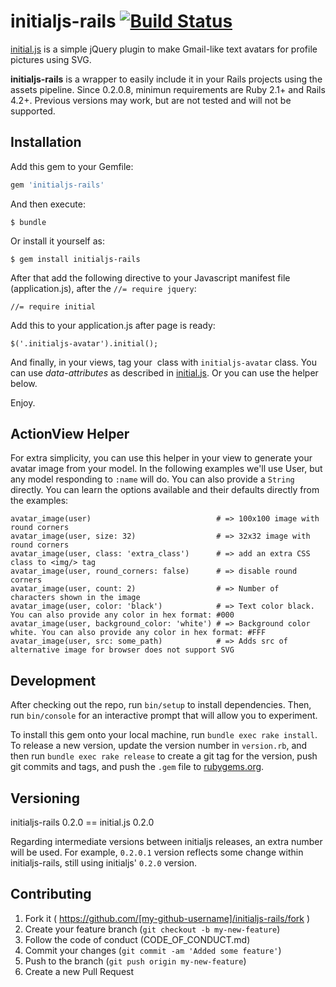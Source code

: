# initialjs-rails [![Build Status](https://travis-ci.org/dgilperez/initialjs-rails.svg?branch=master)](https://travis-ci.org/dgilperez/initialjs-rails)

[initial.js](https://github.com/judesfernando/initial.js) is a simple jQuery plugin to make Gmail-like text avatars for profile pictures using SVG.

**initialjs-rails** is a wrapper to easily include it in your Rails projects using the assets pipeline. Since 0.2.0.8, minimun requirements are Ruby 2.1+ and Rails 4.2+. Previous versions may work, but are not tested and will not be supported.

## Installation

Add this gem to your Gemfile:

```ruby
gem 'initialjs-rails'
```

And then execute:

    $ bundle

Or install it yourself as:

    $ gem install initialjs-rails

After that add the following directive to your Javascript manifest file (application.js), after the `//= require jquery`:

    //= require initial

Add this to your application.js after page is ready:

    $('.initialjs-avatar').initial();

And finally, in your views, tag your *<img/>* class with `initialjs-avatar` class. You can use *data-attributes* as described in [initial.js](https://github.com/judesfernando/initial.js). Or you can use the helper below.

Enjoy.

## ActionView Helper

For extra simplicity, you can use this helper in your view to generate your avatar image from your model. In the following examples we'll use User, but any model responding to `:name` will do. You can also provide a `String` directly. You can learn the options available and their defaults directly from the examples:

    avatar_image(user)                            # => 100x100 image with round corners
    avatar_image(user, size: 32)                  # => 32x32 image with round corners
    avatar_image(user, class: 'extra_class')      # => add an extra CSS class to <img/> tag
    avatar_image(user, round_corners: false)      # => disable round corners
    avatar_image(user, count: 2)                  # => Number of characters shown in the image
    avatar_image(user, color: 'black')            # => Text color black. You can also provide any color in hex format: #000
    avatar_image(user, background_color: 'white') # => Background color white. You can also provide any color in hex format: #FFF
    avatar_image(user, src: some_path)            # => Adds src of alternative image for browser does not support SVG

## Development

After checking out the repo, run `bin/setup` to install dependencies. Then, run `bin/console` for an interactive prompt that will allow you to experiment.

To install this gem onto your local machine, run `bundle exec rake install`. To release a new version, update the version number in `version.rb`, and then run `bundle exec rake release` to create a git tag for the version, push git commits and tags, and push the `.gem` file to [rubygems.org](https://rubygems.org).

## Versioning

initialjs-rails 0.2.0 == initial.js 0.2.0

Regarding intermediate versions between initialjs releases, an extra number will be used. For example, `0.2.0.1` version reflects some change within initialjs-rails, still using initialjs' `0.2.0` version.

## Contributing

1. Fork it ( https://github.com/[my-github-username]/initialjs-rails/fork )
2. Create your feature branch (`git checkout -b my-new-feature`)
3. Follow the code of conduct (CODE_OF_CONDUCT.md)
4. Commit your changes (`git commit -am 'Added some feature'`)
5. Push to the branch (`git push origin my-new-feature`)
6. Create a new Pull Request
